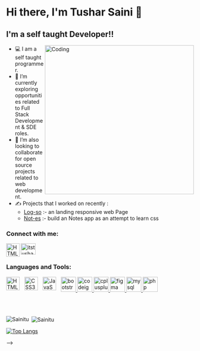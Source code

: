 # Hi there, I'm Tushar Saini 👋 
## I'm a self taught Developer!!

<img align="right" alt="Coding" width="400" src="https://camo.githubusercontent.com/5ddf73ad3a205111cf8c686f687fc216c2946a75005718c8da5b837ad9de78c9/68747470733a2f2f7468756d62732e6766796361742e636f6d2f4576696c4e657874446576696c666973682d736d616c6c2e676966">

- 💻 I am a self taught programmer.
- 🌱 I’m currently exploring opportunities related to Full Stack Development & SDE roles.
- 💞️ I’m also looking to collaborate for open source projects related to web development.
- ✍️ Projects that I worked on recently :
  - [Log-so](https://github.com/Sainitu/LANDING-PAGE) :- an landing responsive web Page 
  - [Not-es](https://github.com/Sainitu/Notes) :- build an Notes app as an attempt to learn css



### Connect with me:
[<img align="left" alt="HTML5" width="36px" src="https://brand.linkedin.com/content/dam/me/business/en-us/amp/brand-site/v2/bg/LI-Bug.svg.original.svg" style="pading:10px;" />](https://www.linkedin.com/in/tushar-saini-65b8631a9)
<p align="left">
<a href="https://www.leetcode.com/itstusharsaini9" target="blank"><img align="center" src="https://img.icons8.com/external-tal-revivo-shadow-tal-revivo/512/external-level-up-your-coding-skills-and-quickly-land-a-job-logo-shadow-tal-revivo.svg" alt="itstusharsaini9" height="30" width="40" /></a>
</p>



### Languages and Tools:

<img align="left" alt="HTML5" width="36px" src="https://cdn.jsdelivr.net/gh/devicons/devicon/icons/html5/html5-original.svg" style="padding-right:10px;" />
<img align="left" alt="CSS3" width="36px" src="https://cdn.jsdelivr.net/gh/devicons/devicon/icons/css3/css3-original.svg" style="padding-right:10px;" />
<img align="left" alt="JavaScript" width="36px" src="https://cdn.jsdelivr.net/gh/devicons/devicon/icons/javascript/javascript-original.svg" style="padding-right:10px;" />
<p align="left"> <a href="https://getbootstrap.com" target="_blank" rel="noreferrer"> <img src="https://upload.wikimedia.org/wikipedia/commons/thumb/b/b2/Bootstrap_logo.svg/768px-Bootstrap_logo.svg.png?20210507000024" alt="bootstrap" width="40" height="40"/> </a>
<a href="https://codeigniter.com" target="_blank" rel="noreferrer"> <img src="https://cdn.worldvectorlogo.com/logos/codeigniter.svg" alt="codeigniter" width="40" height="40"/> </a> <a href="https://www.w3schools.com/cpp/" target="_blank" rel="noreferrer"> 
<img src="https://cdn-icons-png.flaticon.com/512/6132/6132222.png" alt="cplusplus" width="40" height="40"/> </a> <a href="https://www.figma.com/" target="_blank" rel="noreferrer"> <img src="https://www.vectorlogo.zone/logos/figma/figma-icon.svg" alt="figma" width="40" height="40"/> </a> <a href="https://www.mysql.com/" target="_blank" rel="noreferrer"> 
<img src="https://www.vectorlogo.zone/logos/mysql/mysql-official.svg" alt="mysql" width="40" height="40"/> </a> <a href="https://www.php.net" target="_blank" rel="noreferrer"> 
<img src="https://www.php.net/images/logos/new-php-logo.svg" alt="php" width="40" height="40"/> </a> </p>
<!-- <img align="left" alt="php" width="36px" src="https://www.php.net/images/logos/new-php-logo.svg" style="padding-right:10px;" /> -->


<br />
<br />
<p><img align="left" src="https://github-readme-stats.vercel.app/api/top-langs?username=sainitu&show_icons=true&locale=en&layout=compact" alt="Sainitu" /></p>

<p>&nbsp;<img align="center" src="https://github-readme-stats.vercel.app/api?username=sainitu&show_icons=true&locale=en" alt="Sainitu" /></p>

<!-- github stats card  -->
<!-- [![Tushar's GitHub stats](https://github-readme-stats.vercel.app/api?username=Sainitu)](https://github.com/Sainitu)

<!-- using html -->
<!-- <a href="https://github.com/Sainitu/so-stats">
  <img
    height="200"
    src="https://so-stats-kurt-liao.vercel.app/api?user=10389571"
  />
</a> -->

<!-- top language card  -->
[![Top Langs](https://github-readme-stats.vercel.app/api/top-langs/?username=Sainitu)](https://github.com/Sainitu)

<!-- github extra pins  -->
<!-- GitHub extra pins allow you to pin more than 6 repositories in your profile using a GitHub readme profile. -->
<!-- [![Readme Card](https://github-readme-stats.vercel.app/api/pin/?username=anuraghazra&repo=github-readme-stats)]() -->

<!-- <img align="center" src="https://camo.githubusercontent.com/e6ca610fc97dc7bc66339557c55be0b62ff470030071afb38802c2107e6b3caf/68747470733a2f2f6769746875622d726561646d652d73747265616b2d73746174732e6865726f6b756170702e636f6d2f3f757365723d616e6d6f6c6268617469613130303126" alt="anmolbhatia1001" data-canonical-src="https://github-readme-streak-stats.herokuapp.com/?user=Sainitu&amp;" style="max-width: 100%;"> --> -->

